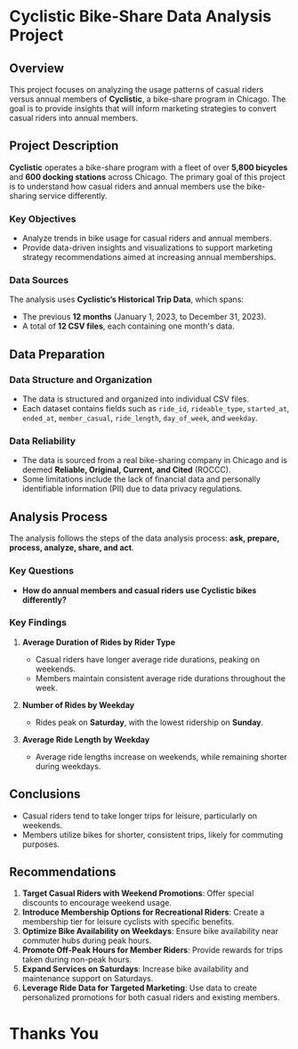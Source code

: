 # Cyclistic Bike-Share Data Analysis Project

## Overview

This project focuses on analyzing the usage patterns of casual riders versus annual members of **Cyclistic**, a bike-share program in Chicago. The goal is to provide insights that will inform marketing strategies to convert casual riders into annual members.

## Project Description

**Cyclistic** operates a bike-share program with a fleet of over **5,800 bicycles** and **600 docking stations** across Chicago. The primary goal of this project is to understand how casual riders and annual members use the bike-sharing service differently.

### Key Objectives

- Analyze trends in bike usage for casual riders and annual members.
- Provide data-driven insights and visualizations to support marketing strategy recommendations aimed at increasing annual memberships.

### Data Sources

The analysis uses **Cyclistic’s Historical Trip Data**, which spans:

- The previous **12 months** (January 1, 2023, to December 31, 2023).
- A total of **12 CSV files**, each containing one month's data.

## Data Preparation

### Data Structure and Organization

- The data is structured and organized into individual CSV files.
- Each dataset contains fields such as `ride_id`, `rideable_type`, `started_at`, `ended_at`, `member_casual`, `ride_length`, `day_of_week`, and `weekday`.

### Data Reliability

- The data is sourced from a real bike-sharing company in Chicago and is deemed **Reliable, Original, Current, and Cited** (ROCCC).
- Some limitations include the lack of financial data and personally identifiable information (PII) due to data privacy regulations.

## Analysis Process

The analysis follows the steps of the data analysis process: **ask, prepare, process, analyze, share, and act**.

### Key Questions

- **How do annual members and casual riders use Cyclistic bikes differently?**

### Key Findings

1. **Average Duration of Rides by Rider Type**
   - Casual riders have longer average ride durations, peaking on weekends.
   - Members maintain consistent average ride durations throughout the week.

2. **Number of Rides by Weekday**
   - Rides peak on **Saturday**, with the lowest ridership on **Sunday**.

3. **Average Ride Length by Weekday**
   - Average ride lengths increase on weekends, while remaining shorter during weekdays.

## Conclusions

- Casual riders tend to take longer trips for leisure, particularly on weekends.
- Members utilize bikes for shorter, consistent trips, likely for commuting purposes.

## Recommendations

1. **Target Casual Riders with Weekend Promotions**: Offer special discounts to encourage weekend usage.
2. **Introduce Membership Options for Recreational Riders**: Create a membership tier for leisure cyclists with specific benefits.
3. **Optimize Bike Availability on Weekdays**: Ensure bike availability near commuter hubs during peak hours.
4. **Promote Off-Peak Hours for Member Riders**: Provide rewards for trips taken during non-peak hours.
5. **Expand Services on Saturdays**: Increase bike availability and maintenance support on Saturdays.
6. **Leverage Ride Data for Targeted Marketing**: Use data to create personalized promotions for both casual riders and existing members.

# Thanks You

